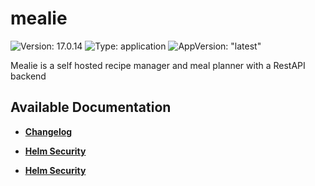 # mealie

![Version: 17.0.14](https://img.shields.io/badge/Version-17.0.14-informational?style=flat-square) ![Type: application](https://img.shields.io/badge/Type-application-informational?style=flat-square) ![AppVersion: "latest"](https://img.shields.io/badge/AppVersion-"latest"-informational?style=flat-square)

Mealie is a self hosted recipe manager and meal planner with a RestAPI backend

## Available Documentation

- [**Changelog**](CHANGELOG)

- [**Helm Security**](container-security)

- [**Helm Security**](helm-security)


